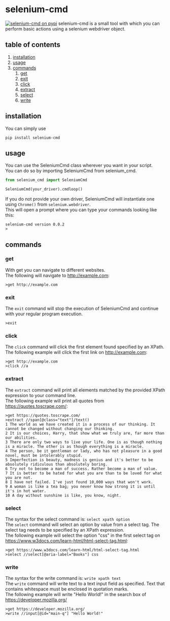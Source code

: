 # selenium-cmd
[![selenium-cmd on pypi](https://img.shields.io/pypi/v/selenium-cmd?color=blue)](https://pypi.org/project/selenium-cmd/)
selenium-cmd is a small tool with which you can perform basic actions using a selenium webdriver object.

## table of contents
1. [installation](#installation)
2. [usage](#usage)
3. [commands](#commands)
    1. [get](#get)
    1. [exit](#exit)
    1. [click](#click)
    1. [extract](#extract)
    1. [select](#select)
    1. [write](#write)

## installation
You can simply use
```
pip install selenium-cmd
```

## usage
You can use the SeleniumCmd class wherever you want in your script.  
You can do so by importing SeleniumCmd from selenium_cmd.
```python
from selenium_cmd import SeleniumCmd

SeleniumCmd(your_driver).cmdloop()
```
If you do not provide your own driver, SeleniumCmd will instantiate one using `Chrome()` from `selenium.webdriver`.  
This will open a prompt where you can type your commands looking like this:
```
selenium-cmd version 0.0.2
>
```

## commands
### get
With get you can navigate to different websites.  
The following will navigate to http://example.com:
```
>get http://example.com
```

### exit
The `exit` command will stop the execution of SeleniumCmd and continue with your regular program execution.  
```
>exit
```

### click
The `click` command will click the first element found specified by an XPath.  
The following example will click the first link on http://example.com:
```
>get http://example.com
>click //a
```

### extract
The `extract` command will print all elements matched by the provided XPath expression to your command line.  
The following example will print all quotes from https://quotes.toscrape.com/:
```
>get https://quotes.toscrape.com/
>extract //span[@class="text"]/text()
1 The world as we have created it is a process of our thinking. It cannot be changed without changing our thinking.
2 It is our choices, Harry, that show what we truly are, far more than our abilities.
3 There are only two ways to live your life. One is as though nothing is a miracle. The other is as though everything is a miracle.
4 The person, be it gentleman or lady, who has not pleasure in a good novel, must be intolerably stupid.
5 Imperfection is beauty, madness is genius and it's better to be absolutely ridiculous than absolutely boring.
6 Try not to become a man of success. Rather become a man of value.
7 It is better to be hated for what you are than to be loved for what you are not.
8 I have not failed. I've just found 10,000 ways that won't work.
9 A woman is like a tea bag; you never know how strong it is until it's in hot water.
10 A day without sunshine is like, you know, night.
```

### select
The syntax for the select command is: `select xpath option`  
The `select` command will select an option by value from a select tag. The select tag needs to be specified by an XPath expression.  
The following example will select the option "css" in the first select tag on https://www.w3docs.com/learn-html/html-select-tag.html:
```
>get https://www.w3docs.com/learn-html/html-select-tag.html
>select //select[@aria-label="Books"] css
```

### write
The syntax for the write command is: `write xpath text`  
The `write` command will write text to a text input field as specified. Text that contains whitespace must be enclosed in quotation marks.  
The following example will write "Hello World!" in the search box of https://developer.mozilla.org/
```
>get https://developer.mozilla.org/
>write //input[@id="main-q"] "Hello World!"
```
